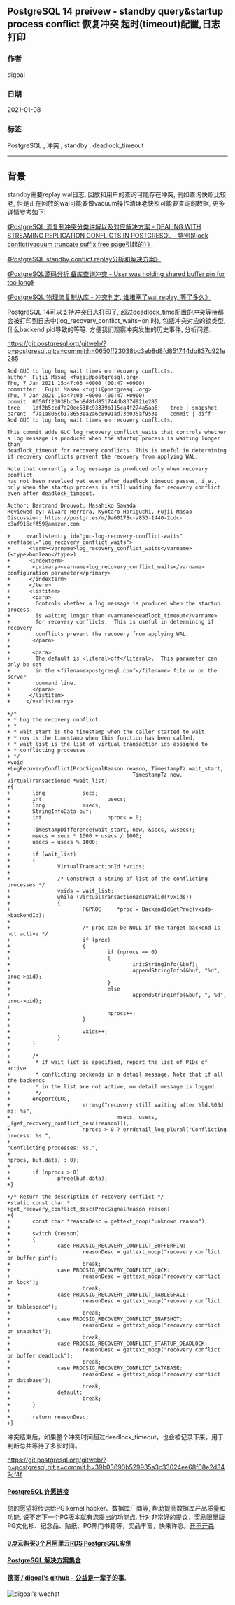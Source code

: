 ## PostgreSQL 14 preivew - standby query&startup process conflict 恢复冲突 超时(timeout)配置,日志打印  
    
### 作者    
digoal    
    
### 日期    
2021-01-08     
    
### 标签    
PostgreSQL , 冲突 , standby , deadlock_timeout     
    
----    
    
## 背景    
standby需要replay wal日志, 回放和用户的查询可能存在冲突, 例如查询快照比较老, 但是正在回放的wal可能要做vacuum操作清理老快照可能要查询的数据, 更多详情参考如下:  
  
[《PostgreSQL 流复制冲突分类讲解以及对应解决方案 - DEALING WITH STREAMING REPLICATION CONFLICTS IN POSTGRESQL  - 特别是lock confict(vacuum truncate suffix free page引起的）》](../202011/20201117_02.md)    
  
[《PostgreSQL standby conflict replay分析和解决方案》](../202005/20200518_01.md)    
  
[《PostgreSQL源码分析 备库查询冲突 - User was holding shared buffer pin for too long》](../201608/20160815_03.md)    
  
[《PostgreSQL 物理流复制从库 - 冲突判定, 谁堵塞了wal replay, 等了多久》](../202003/20200310_01.md)    
  
PostgreSQL 14可以支持冲突日志打印了, 超过deadlock_time配置的冲突等待都会被打印到日志中(log_recovery_conflict_waits=on 时), 包括冲突对应的锁类型, 什么backend pid导致的等等.  方便我们观察冲突发生的历史事件, 分析问题.    
  
https://git.postgresql.org/gitweb/?p=postgresql.git;a=commit;h=0650ff23038bc3eb8d8fd851744db837d921e285  
  
```  
Add GUC to log long wait times on recovery conflicts.  
author	Fujii Masao <fujii@postgresql.org>	  
Thu, 7 Jan 2021 15:47:03 +0000 (00:47 +0900)  
committer	Fujii Masao <fujii@postgresql.org>	  
Thu, 7 Jan 2021 15:47:03 +0000 (00:47 +0900)  
commit	0650ff23038bc3eb8d8fd851744db837d921e285  
tree	1df2b5ccd7a20ee538c93339b115ca4f274a5aa6	tree | snapshot  
parent	f7a1a805cb178653ea2a6c8991ad73b035af953e	commit | diff  
Add GUC to log long wait times on recovery conflicts.  
  
This commit adds GUC log_recovery_conflict_waits that controls whether  
a log message is produced when the startup process is waiting longer than  
deadlock_timeout for recovery conflicts. This is useful in determining  
if recovery conflicts prevent the recovery from applying WAL.  
  
Note that currently a log message is produced only when recovery conflict  
has not been resolved yet even after deadlock_timeout passes, i.e.,  
only when the startup process is still waiting for recovery conflict  
even after deadlock_timeout.  
  
Author: Bertrand Drouvot, Masahiko Sawada  
Reviewed-by: Alvaro Herrera, Kyotaro Horiguchi, Fujii Masao  
Discussion: https://postgr.es/m/9a60178c-a853-1440-2cdc-c3af916cff59@amazon.com  
```  
  
```  
+     <varlistentry id="guc-log-recovery-conflict-waits" xreflabel="log_recovery_conflict_waits">  
+      <term><varname>log_recovery_conflict_waits</varname> (<type>boolean</type>)  
+      <indexterm>  
+       <primary><varname>log_recovery_conflict_waits</varname> configuration parameter</primary>  
+      </indexterm>  
+      </term>  
+      <listitem>  
+       <para>  
+        Controls whether a log message is produced when the startup process  
+        is waiting longer than <varname>deadlock_timeout</varname>  
+        for recovery conflicts.  This is useful in determining if recovery  
+        conflicts prevent the recovery from applying WAL.  
+       </para>  
+  
+       <para>  
+        The default is <literal>off</literal>.  This parameter can only be set  
+        in the <filename>postgresql.conf</filename> file or on the server  
+        command line.  
+       </para>  
+      </listitem>  
+     </varlistentry>  
```  
  
  
```  
+/*  
+ * Log the recovery conflict.  
+ *  
+ * wait_start is the timestamp when the caller started to wait.  
+ * now is the timestamp when this function has been called.  
+ * wait_list is the list of virtual transaction ids assigned to  
+ * conflicting processes.  
+ */  
+void  
+LogRecoveryConflict(ProcSignalReason reason, TimestampTz wait_start,  
+                                       TimestampTz now, VirtualTransactionId *wait_list)  
+{  
+       long            secs;  
+       int                     usecs;  
+       long            msecs;  
+       StringInfoData buf;  
+       int                     nprocs = 0;  
+  
+       TimestampDifference(wait_start, now, &secs, &usecs);  
+       msecs = secs * 1000 + usecs / 1000;  
+       usecs = usecs % 1000;  
+  
+       if (wait_list)  
+       {  
+               VirtualTransactionId *vxids;  
+  
+               /* Construct a string of list of the conflicting processes */  
+               vxids = wait_list;  
+               while (VirtualTransactionIdIsValid(*vxids))  
+               {  
+                       PGPROC     *proc = BackendIdGetProc(vxids->backendId);  
+  
+                       /* proc can be NULL if the target backend is not active */  
+                       if (proc)  
+                       {  
+                               if (nprocs == 0)  
+                               {  
+                                       initStringInfo(&buf);  
+                                       appendStringInfo(&buf, "%d", proc->pid);  
+                               }  
+                               else  
+                                       appendStringInfo(&buf, ", %d", proc->pid);  
+  
+                               nprocs++;  
+                       }  
+  
+                       vxids++;  
+               }  
+       }  
+  
+       /*  
+        * If wait_list is specified, report the list of PIDs of active  
+        * conflicting backends in a detail message. Note that if all the backends  
+        * in the list are not active, no detail message is logged.  
+        */  
+       ereport(LOG,  
+                       errmsg("recovery still waiting after %ld.%03d ms: %s",  
+                                  msecs, usecs, _(get_recovery_conflict_desc(reason))),  
+                       nprocs > 0 ? errdetail_log_plural("Conflicting process: %s.",  
+                                                                                         "Conflicting processes: %s.",  
+                                                                                         nprocs, buf.data) : 0);  
+  
+       if (nprocs > 0)  
+               pfree(buf.data);  
+}  
```  
  
  
```  
+/* Return the description of recovery conflict */  
+static const char *  
+get_recovery_conflict_desc(ProcSignalReason reason)  
+{  
+       const char *reasonDesc = gettext_noop("unknown reason");  
+  
+       switch (reason)  
+       {  
+               case PROCSIG_RECOVERY_CONFLICT_BUFFERPIN:  
+                       reasonDesc = gettext_noop("recovery conflict on buffer pin");  
+                       break;  
+               case PROCSIG_RECOVERY_CONFLICT_LOCK:  
+                       reasonDesc = gettext_noop("recovery conflict on lock");  
+                       break;  
+               case PROCSIG_RECOVERY_CONFLICT_TABLESPACE:  
+                       reasonDesc = gettext_noop("recovery conflict on tablespace");  
+                       break;  
+               case PROCSIG_RECOVERY_CONFLICT_SNAPSHOT:  
+                       reasonDesc = gettext_noop("recovery conflict on snapshot");  
+                       break;  
+               case PROCSIG_RECOVERY_CONFLICT_STARTUP_DEADLOCK:  
+                       reasonDesc = gettext_noop("recovery conflict on buffer deadlock");  
+                       break;  
+               case PROCSIG_RECOVERY_CONFLICT_DATABASE:  
+                       reasonDesc = gettext_noop("recovery conflict on database");  
+                       break;  
+               default:  
+                       break;  
+       }  
+  
+       return reasonDesc;  
+}  
```  
  
冲突结束后，如果整个冲突时间超过deadlock_timeout，也会被记录下来，用于判断总共等待了多长时间。   
  
https://git.postgresql.org/gitweb/?p=postgresql.git;a=commit;h=39b03690b529935a3c33024ee68f08e2d347cf4f   
  
  
#### [PostgreSQL 许愿链接](https://github.com/digoal/blog/issues/76 "269ac3d1c492e938c0191101c7238216")
您的愿望将传达给PG kernel hacker、数据库厂商等, 帮助提高数据库产品质量和功能, 说不定下一个PG版本就有您提出的功能点. 针对非常好的提议，奖励限量版PG文化衫、纪念品、贴纸、PG热门书籍等，奖品丰富，快来许愿。[开不开森](https://github.com/digoal/blog/issues/76 "269ac3d1c492e938c0191101c7238216").  
  
  
#### [9.9元购买3个月阿里云RDS PostgreSQL实例](https://www.aliyun.com/database/postgresqlactivity "57258f76c37864c6e6d23383d05714ea")
  
  
#### [PostgreSQL 解决方案集合](https://yq.aliyun.com/topic/118 "40cff096e9ed7122c512b35d8561d9c8")
  
  
#### [德哥 / digoal's github - 公益是一辈子的事.](https://github.com/digoal/blog/blob/master/README.md "22709685feb7cab07d30f30387f0a9ae")
  
  
![digoal's wechat](../pic/digoal_weixin.jpg "f7ad92eeba24523fd47a6e1a0e691b59")
  
